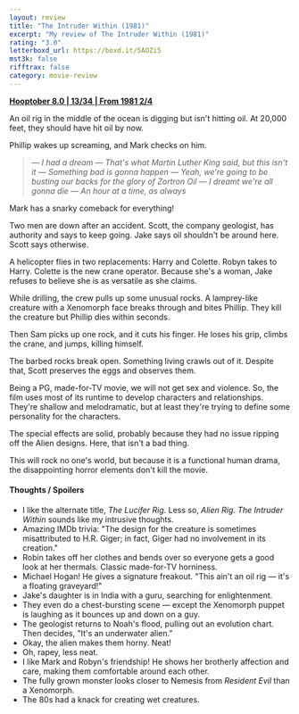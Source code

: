 ```yaml
---
layout: review
title: "The Intruder Within (1981)"
excerpt: "My review of The Intruder Within (1981)"
rating: "3.0"
letterboxd_url: https://boxd.it/5AOZi5
mst3k: false
rifftrax: false
category: movie-review
---
```


<b><a href="">Hooptober 8.0 | 13/34 | From 1981 2/4</a></b>

An oil rig in the middle of the ocean is digging but isn't hitting oil. At 20,000 feet, they should have hit oil by now.

Phillip wakes up screaming, and Mark checks on him.

<blockquote><i>— I had a dream
— That's what Martin Luther King said, but this isn't it
— Something bad is gonna happen
— Yeah, we're going to be busting our backs for the glory of Zortron Oil
— I dreamt we're all gonna die
— An hour at a time, as always</i></blockquote>

Mark has a snarky comeback for everything!

Two men are down after an accident. Scott, the company geologist, has authority and says to keep going. Jake says oil shouldn't be around here. Scott says otherwise.

A helicopter flies in two replacements: Harry and Colette. Robyn takes to Harry. Colette is the new crane operator. Because she's a woman, Jake refuses to believe she is as versatile as she claims.

While drilling, the crew pulls up some unusual rocks. A lamprey-like creature with a Xenomorph face breaks through and bites Phillip. They kill the creature but Phillip dies within seconds.

Then Sam picks up one rock, and it cuts his finger. He loses his grip, climbs the crane, and jumps, killing himself.

The barbed rocks break open. Something living crawls out of it. Despite that, Scott preserves the eggs and observes them.

Being a PG, made-for-TV movie, we will not get sex and violence. So, the film uses most of its runtime to develop characters and relationships. They're shallow and melodramatic, but at least they're trying to define some personality for the characters.

The special effects are solid, probably because they had no issue ripping off the Alien designs. Here, that isn't a bad thing.

This will rock no one's world, but because it is a functional human drama, the disappointing horror elements don't kill the movie.

#### Thoughts / Spoilers

- I like the alternate title, <i>The Lucifer Rig</i>. Less so, <i>Alien Rig</i>. <i>The Intruder Within</i> sounds like my intrusive thoughts.
- Amazing IMDb trivia: "The design for the creature is sometimes misattributed to H.R. Giger; in fact, Giger had no involvement in its creation."
- Robin takes off her clothes and bends over so everyone gets a good look at her thermals. Classic made-for-TV horniness.
- Michael Hogan! He gives a signature freakout. "This ain't an oil rig — it's a floating graveyard!"
- Jake's daughter is in India with a guru, searching for enlightenment.
- They even do a chest-bursting scene — except the Xenomorph puppet is laughing as it bounces up and down on a guy.
- The geologist returns to Noah's flood, pulling out an evolution chart. Then decides, "It's an underwater alien."
- Okay, the alien makes them horny. Neat!
- Oh, rapey, less neat.
- I like Mark and Robyn's friendship! He shows her brotherly affection and care, making them comfortable around each other.
- The fully grown monster looks closer to Nemesis from <i>Resident Evil</i> than a Xenomorph.
- The 80s had a knack for creating wet creatures.
